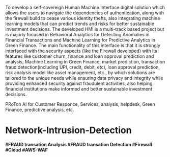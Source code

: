 To develop a self-sovereign Human Machine Interface digital solution which allows the users to navigate the dependencies of authentication, along with the firewall build to cease various identity thefts, also integrating machine learning models that can predict trends and risks for better sustainable investment decisions.
The developed HMI is a multi-track based project but is majorly focused in Behavioral Analytics for Detecting Anomalies in Financial Transactions and Machine Learning for Predictive Analytics in Green Finance.
The main functionality of this interface is that it is strongly interfaced with the security aspects (like the Firewall developed) with its features like customer churn, finance and loan approval prediction and analysis, Machine Learning in Green Finance, market prediction, transaction fraud detection(including UPI, credit, debit, etc), loan approval prediction, risk analysis model like asset management, etc., by which solutions are tailored to the unique needs while ensuring data privacy and integrity while providing enhanced security against fraudulent activities, also helping financial institutions make informed and better sustainable investment decisions.

PRoTon AI for Customer Responce, Services, analysis, helpdesk, Green Finance, predictive analysis, etc.
# Network-Intrusion-Detection
**#FRAUD transation Analysis
#FRAUD transation Detection
#Firewall 
#Cloud
#AWS-WAF**



